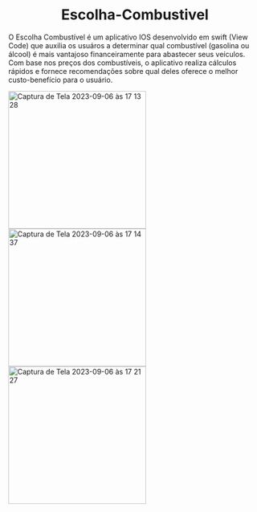 <h1 align="center"> Escolha-Combustivel </h1>

O Escolha Combustível é um aplicativo IOS desenvolvido em swift (View Code) que auxilia os usuáros a determinar qual combustível (gasolina ou álcool) é mais vantajoso financeiramente para abastecer seus veículos.
Com base nos preços dos combustíveis, o aplicativo realiza cálculos rápidos e fornece recomendações sobre qual deles oferece o melhor custo-benefício para o usuário.


<img width="274" alt="Captura de Tela 2023-09-06 às 17 13 28" src="https://github.com/kessiacruzz/Escolha-Combustivel/assets/88253724/d06a8bc9-6c6e-4458-9560-41e027e24b12">     <img width="274" alt="Captura de Tela 2023-09-06 às 17 14 37" src="https://github.com/kessiacruzz/Escolha-Combustivel/assets/88253724/2ea48140-5fad-42eb-ace7-c100e0eeb128">     <img width="274" alt="Captura de Tela 2023-09-06 às 17 21 27" src="https://github.com/kessiacruzz/Escolha-Combustivel/assets/88253724/679dacf7-1f3e-4221-bf83-b51f5dc83fbf">
